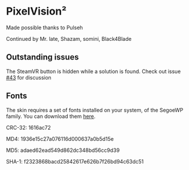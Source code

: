 PixelVision²
============

Made possible thanks to Pulseh

Continued by Mr. late, Shazam, somini, Black4Blade

Outstanding issues
-----
The SteamVR button is hidden while a solution is found. Check out issue [#43](https://github.com/somini/Pixelvision2/issues/43) for discussion

Fonts
-----
The skin requires a set of fonts installed on your system, of the SegoeWP family.
You can download them [here][fonts].

CRC-32: 1616ac72

   MD4: 1936e15c27a076116d000637a0b5d15e
   
   MD5: adaed62ead549d862dc348bd56cc9d39
   
 SHA-1: f2323868bacd25842617e626b7f26bd94c63dc51

[fonts]: http://www.mediafire.com/file/k4makp2pk726bmb/Fonts.zip
